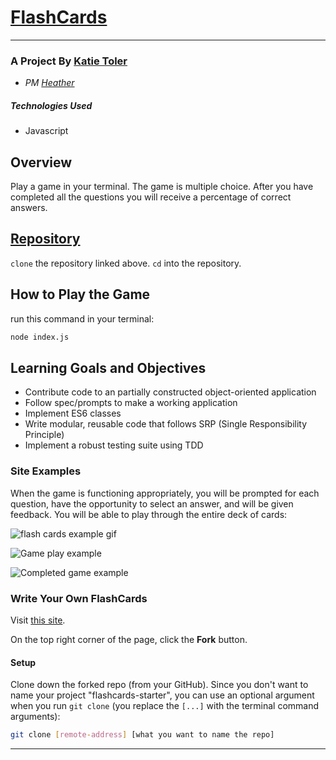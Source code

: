# [FlashCards](https://github.com/KATIETOLER/flashcards)
___
### A Project By [Katie Toler](https://github.com/KATIETOLER)
* *PM [Heather](https://github.com/hfaerber)*

##### *Technologies Used*
  * Javascript

## Overview
Play a game in your terminal. The game is multiple choice. After you have completed all the questions you will receive a percentage of correct answers.

## [Repository](git@github.com:KATIETOLER/flashcards.git)

`clone` the repository linked above. `cd` into the repository.

## How to Play the Game

run this command in your terminal:

```bash
node index.js
```

## Learning Goals and Objectives

* Contribute code to an partially constructed  object-oriented application
* Follow spec/prompts to make a working application
* Implement ES6 classes
* Write modular, reusable code that follows SRP (Single Responsibility Principle)
* Implement a robust testing suite using TDD

### Site Examples

When the game is functioning appropriately, you will be prompted for each question, have the opportunity to select an answer, and will be given feedback. You will be able to play through the entire deck of cards:

![flash cards example gif](https://media.giphy.com/media/1zkb1q58eTiTH6D7wc/giphy.gif)

![Game play example](https://media1.giphy.com/media/MyjnDynuFOf5Y6vGVY/giphy.gif)

![Completed game example](https://media3.giphy.com/media/0DGTFDOKC8G1KwdigN/giphy.gif)

### Write Your Own FlashCards
 Visit [this site](https://github.com/turingschool-examples/flashcards-starter).

 On the top right corner of the page, click the **Fork** button.

#### Setup

Clone down the forked repo (from your GitHub). Since you don't want to name your project "flashcards-starter", you can use an optional argument when you run `git clone` (you replace the `[...]` with the terminal command arguments):

```bash
git clone [remote-address] [what you want to name the repo]
```

---

